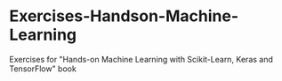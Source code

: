 # Exercises-Handson-Machine-Learning
Exercises for "Hands-on Machine Learning with Scikit-Learn, Keras and TensorFlow" book
